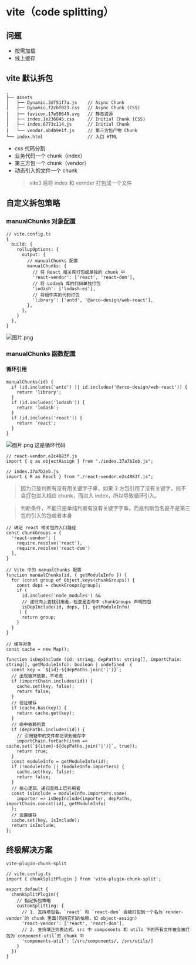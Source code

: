 # vite（code splitting）

## 问题

- 按需加载
- 线上缓存

## vite 默认拆包

```
.
├── assets
│   ├── Dynamic.3df51f7a.js    // Async Chunk
│   ├── Dynamic.f2cbf023.css   // Async Chunk (CSS)
│   ├── favicon.17e50649.svg   // 静态资源
│   ├── index.1e236845.css     // Initial Chunk (CSS)
│   ├── index.6773c114.js      // Initial Chunk
│   └── vendor.ab4b9e1f.js     // 第三方包产物 Chunk
└── index.html                 // 入口 HTML
```

- css 代码分割
- 业务代码一个 chunk（index）
- 第三方包一个 chunk（vendor）
- 动态引入的文件一个 chunk
  > vite3 后将 index 和 vernder 打包成一个文件

## 自定义拆包策略

### manualChunks 对象配置

```
// vite.config.ts
{
  build: {
    rollupOptions: {
      output: {
        // manualChunks 配置
        manualChunks: {
          // 将 React 相关库打包成单独的 chunk 中
          'react-vendor': ['react', 'react-dom'],
          // 将 Lodash 库的代码单独打包
          'lodash': ['lodash-es'],
          // 将组件库的代码打包
          'library': ['antd', '@arco-design/web-react'],
        },
      },
    }
  },
}
```

![图片.png](https://p3-juejin.byteimg.com/tos-cn-i-k3u1fbpfcp/ee472188141841c3896212dc18883cec~tplv-k3u1fbpfcp-watermark.image?)

### manualChunks 函数配置

#### 循环引用

```
manualChunks(id) {
  if (id.includes('antd') || id.includes('@arco-design/web-react')) {
    return 'library';
  }
  if (id.includes('lodash')) {
    return 'lodash';
  }
  if (id.includes('react')) {
    return 'react';
  }
}
```

![图片.png](https://p9-juejin.byteimg.com/tos-cn-i-k3u1fbpfcp/3e6c5ef407ef4e9e97ef875b748aee5c~tplv-k3u1fbpfcp-watermark.image?)
这是循环代码

```
// react-vendor.e2c4883f.js
import { q as objectAssign } from "./index.37a7b2eb.js";

// index.37a7b2eb.js
import { R as React } from "./react-vendor.e2c4883f.js";
```

> 因为只是判断有没有用关键字子串，如果 3 方包引用了没有关键字，则不会打包进入相应 chunk，而进入 index，所以导致循环引入。

> 判断条件，不能只是单纯判断有没有关键字字串，而是判断包名是不是第三包的引入的包或者本身

```
// 确定 react 相关包的入口路径
const chunkGroups = {
  'react-vendor': [
    require.resolve('react'),
    require.resolve('react-dom')
  ],
}

// Vite 中的 manualChunks 配置
function manualChunks(id, { getModuleInfo }) {
  for (const group of Object.keys(chunkGroups)) {
    const deps = chunkGroups[group];
    if (
      id.includes('node_modules') &&
      // 递归向上查找引用者，检查是否命中 chunkGroups 声明的包
      isDepInclude(id, deps, [], getModuleInfo)
     ) {
      return group;
    }
  }
}
```

```
// 缓存对象
const cache = new Map();

function isDepInclude (id: string, depPaths: string[], importChain: string[], getModuleInfo): boolean | undefined  {
  const key = `${id}-${depPaths.join('|')}`;
  // 出现循环依赖，不考虑
  if (importChain.includes(id)) {
    cache.set(key, false);
    return false;
  }
  // 验证缓存
  if (cache.has(key)) {
    return cache.get(key);
  }
  // 命中依赖列表
  if (depPaths.includes(id)) {
    // 引用链中的文件都记录到缓存中
    importChain.forEach(item => cache.set(`${item}-${depPaths.join('|')}`, true));
    return true;
  }
  const moduleInfo = getModuleInfo(id);
  if (!moduleInfo || !moduleInfo.importers) {
    cache.set(key, false);
    return false;
  }
  // 核心逻辑，递归查找上层引用者
  const isInclude = moduleInfo.importers.some(
    importer => isDepInclude(importer, depPaths, importChain.concat(id), getModuleInfo)
  );
  // 设置缓存
  cache.set(key, isInclude);
  return isInclude;
};
```

## 终极解决方案

`vite-plugin-chunk-split`

```
// vite.config.ts
import { chunkSplitPlugin } from 'vite-plugin-chunk-split';

export default {
  chunkSplitPlugin({
    // 指定拆包策略
    customSplitting: {
      // 1. 支持填包名。`react` 和 `react-dom` 会被打包到一个名为`render-vendor`的 chunk 里面(包括它们的依赖，如 object-assign)
      'react-vendor': ['react', 'react-dom'],
      // 2. 支持填正则表达式。src 中 components 和 utils 下的所有文件被会被打包为`component-util`的 chunk 中
      'components-util': [/src/components/, /src/utils/]
    }
  })
}
```
